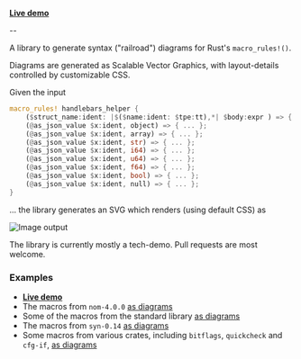 **[Live demo](https://lukaslueg.github.io/macro_railroad_wasm_demo/)**

--

A library to generate syntax ("railroad") diagrams for Rust's `macro_rules!()`.

Diagrams are generated as Scalable Vector Graphics, with layout-details controlled by customizable CSS.

Given the input

```rust
macro_rules! handlebars_helper {
    ($struct_name:ident: |$($name:ident: $tpe:tt),*| $body:expr ) => { ... };
    (@as_json_value $x:ident, object) => { ... };
    (@as_json_value $x:ident, array) => { ... };
    (@as_json_value $x:ident, str) => { ... };
    (@as_json_value $x:ident, i64) => { ... };
    (@as_json_value $x:ident, u64) => { ... };
    (@as_json_value $x:ident, f64) => { ... };
    (@as_json_value $x:ident, bool) => { ... };
    (@as_json_value $x:ident, null) => { ... };
}
```

... the library generates an SVG which renders (using default CSS) as

![Image output](https://raw.githubusercontent.com/lukaslueg/macro_railroad/master/examples/handlebars_helper.jpg)

The library is currently mostly a tech-demo. Pull requests are most welcome.


### Examples


* **[Live demo](https://lukaslueg.github.io/macro_railroad_wasm_demo/)**
* The macros from `nom-4.0.0` [as diagrams](https://htmlpreview.github.io/?https://github.com/lukaslueg/macro_railroad/blob/master/examples/nom_examples.html)
* Some of the macros from the standard library [as diagrams](https://htmlpreview.github.io/?https://github.com/lukaslueg/macro_railroad/blob/master/examples/stdlib_examples.html) 
* The macros from `syn-0.14` [as diagrams](https://htmlpreview.github.io/?https://github.com/lukaslueg/macro_railroad/blob/master/examples/syn_examples.html)
* Some macros from various crates, including `bitflags`, `quickcheck` and `cfg-if`, [as diagrams](https://htmlpreview.github.io/?https://github.com/lukaslueg/macro_railroad/blob/master/examples/various_examples.html)
